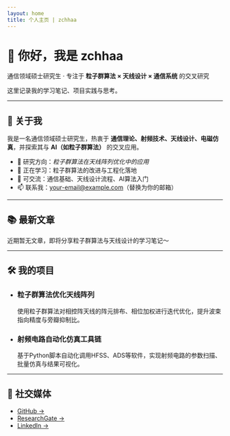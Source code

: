 ```yaml
---
layout: home
title: 个人主页 | zchhaa
---
```


<!-- 顶部欢迎区 -->
<div class="hero">
  <h1>👋 你好，我是 zchhaa</h1>
  <p class="hero-subtitle">
    通信领域硕士研究生 · 专注于 <strong>粒子群算法 × 天线设计 × 通信系统</strong> 的交叉研究
  </p>
  <p>这里记录我的学习笔记、项目实践与思考。</p>
</div>

<hr class="divider">

<!-- 关于我 模块 -->
<div class="card">
  <h2>📝 关于我</h2>
  <p>
    我是一名通信领域硕士研究生，热衷于 <strong>通信理论、射频技术、天线设计、电磁仿真</strong>，并探索其与 <strong>AI（如粒子群算法）</strong> 的交叉应用。
  </p>
  <ul>
    <li>🔭 研究方向：<em>粒子群算法在天线阵列优化中的应用</em></li>
    <li>🌱 正在学习：粒子群算法的改进与工程化落地</li>
    <li>💬 可交流：通信基础、天线设计流程、AI算法入门</li>
    <li>📫 联系我：<a href="mailto:zhouh268@mail2.sysu.edu.cn">your-email@example.com</a>（替换为你的邮箱）</li>
  </ul>
</div>

<hr class="divider">

<!-- 最新文章 模块 -->
<div class="card">
  <h2>📚 最新文章</h2>
  <!-- 若后续用Jekyll博客功能，可通过Liquid循环自动生成：
  {% for post in site.posts limit:3 %}
  <article class="post-preview">
    <a href="{{ post.url }}">{{ post.title }}</a>
    <time datetime="{{ post.date | date_to_xmlschema }}">{{ post.date | date: "%Y-%m-%d" }}</time>
    <p>{{ post.excerpt | strip_html | truncate: 120 }}</p>
  </article>
  {% endfor %}
  -->
  <p>近期暂无文章，即将分享粒子群算法与天线设计的学习笔记～</p>
</div>

<hr class="divider">

<!-- 我的项目 模块 -->
<div class="card">
  <h2>🛠️ 我的项目</h2>
  <ul class="project-list">
    <li>
      <h3>粒子群算法优化天线阵列</h3>
      <p>使用粒子群算法对相控阵天线的阵元排布、相位加权进行迭代优化，提升波束指向精度与旁瓣抑制比。</p>
    </li>
    <li>
      <h3>射频电路自动化仿真工具链</h3>
      <p>基于Python脚本自动化调用HFSS、ADS等软件，实现射频电路的参数扫描、批量仿真与结果可视化。</p>
    </li>
  </ul>
</div>

<hr class="divider">

<!-- 社交媒体 模块 -->
<div class="card">
  <h2>🔗 社交媒体</h2>
  <ul class="social-links">
    <li><a href="https://github.com/zhouh406" target="_blank">GitHub →</a></li>
    <li><a href="https://www.researchgate.net/" target="_blank">ResearchGate →</a> <!-- 替换为你的链接 --></li>
    <li><a href="https://www.linkedin.com/" target="_blank">LinkedIn →</a> <!-- 替换为你的链接 --></li>
  </ul>
</div>

<!-- 引入外部样式文件 -->
<link rel="stylesheet" href="style.css">
